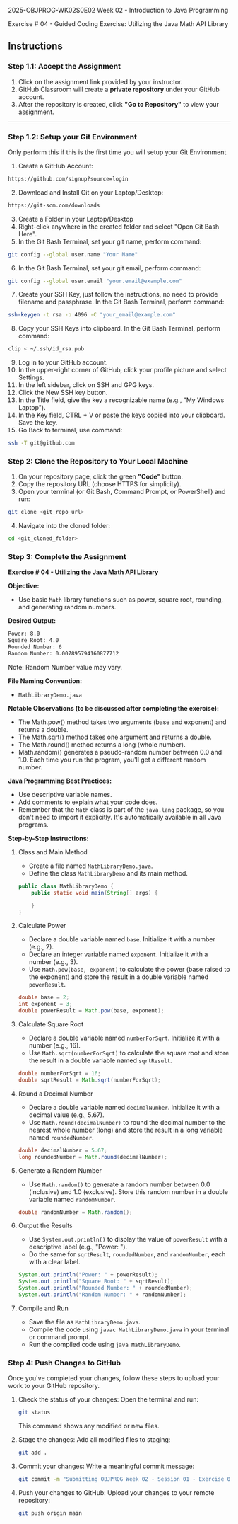 2025-OBJPROG-WK02S0E02
Week 02 - Introduction to Java Programming

Exercise # 04 - Guided Coding Exercise: Utilizing the Java Math API Library

## **Instructions**

### **Step 1.1: Accept the Assignment**

   1. Click on the assignment link provided by your instructor.
   2. GitHub Classroom will create a **private repository** under your GitHub account.
   3. After the repository is created, click **"Go to Repository"** to view your assignment.

---

### **Step 1.2: Setup your Git Environment**
Only perform this if this is the first time you will setup your Git Environment

   1. Create a GitHub Account:
   ```bash
   https://github.com/signup?source=login
   ```
      
   2. Download and Install Git on your Laptop/Desktop:
   ```bash
   https://git-scm.com/downloads
   ```
   
   3. Create a Folder in your Laptop/Desktop
   4. Right-click anywhere in the created folder and select "Open Git Bash Here".
   5. In the Git Bash Terminal, set your git name, perform command:
   ```bash
   git config --global user.name "Your Name"
   ```
   
   6. In the Git Bash Terminal, set your git email, perform command:
   ```bash
   git config --global user.email "your.email@example.com"
   ```
   
   7. Create your SSH Key, just follow the instructions, no need to provide filename and passphrase. In the Git Bash Terminal, perform command:
   ```bash
   ssh-keygen -t rsa -b 4096 -C "your_email@example.com"
   ```
   
   8. Copy your SSH Keys into clipboard. In the Git Bash Terminal, perform command:
   ```bash
   clip < ~/.ssh/id_rsa.pub
   ```
   
   9. Log in to your GitHub account.
   10. In the upper-right corner of GitHub, click your profile picture and select Settings.
   11. In the left sidebar, click on SSH and GPG keys.
   12. Click the New SSH key button.
   13. In the Title field, give the key a recognizable name (e.g., "My Windows Laptop").
   14. In the Key field, CTRL + V or paste the keys copied into your clipboard. Save the key.
   15. Go Back to terminal, use command:
   ```bash
   ssh -T git@github.com
   ```

### **Step 2: Clone the Repository to Your Local Machine**

   1. On your repository page, click the green **"Code"** button.
   2. Copy the repository URL (choose HTTPS for simplicity).
   3. Open your terminal (or Git Bash, Command Prompt, or PowerShell) and run:
   
   ```bash
   git clone <git_repo_url>
   ```
   
   4. Navigate into the cloned folder:
   
   ```bash
   cd <git_cloned_folder>
   ```

### **Step 3: Complete the Assignment**

**Exercise # 04 - Utilizing the Java Math API Library**

   **Objective:**
   - Use basic `Math` library functions such as power, square root, rounding, and generating random numbers.

   **Desired Output:**
   ```txt
   Power: 8.0
   Square Root: 4.0
   Rounded Number: 6
   Random Number: 0.007895794160877712
   ```
   Note: Random Number value may vary.

   **File Naming Convention:**
   - `MathLibraryDemo.java`

   **Notable Observations (to be discussed after completing the exercise):**
   - The Math.pow() method takes two arguments (base and exponent) and returns a double.
   - The Math.sqrt() method takes one argument and returns a double.
   - The Math.round() method returns a long (whole number).
   - Math.random() generates a pseudo-random number between 0.0 and 1.0. Each time you run the program, you'll get a different random number.

   **Java Programming Best Practices:**
   - Use descriptive variable names.
   - Add comments to explain what your code does.
   - Remember that the `Math` class is part of the `java.lang` package, so you don't need to import it explicitly. It's automatically available in all Java programs.
      
   **Step-by-Step Instructions:**

   1. Class and Main Method
      - Create a file named `MathLibraryDemo.java`.
      - Define the class `MathLibraryDemo` and its main method.
      ```Java
      public class MathLibraryDemo {
          public static void main(String[] args) {
      
          }
      }
      ```
      
   2. Calculate Power
      - Declare a double variable named `base`. Initialize it with a number (e.g., 2).
      - Declare an integer variable named `exponent`. Initialize it with a number (e.g., 3).
      - Use `Math.pow(base, exponent)` to calculate the power (base raised to the exponent) and store the result in a double variable named `powerResult`.
      ```Java
      double base = 2;
      int exponent = 3;
      double powerResult = Math.pow(base, exponent);
      ```
            
   3. Calculate Square Root
      - Declare a double variable named `numberForSqrt`. Initialize it with a number (e.g., 16).
      - Use `Math.sqrt(numberForSqrt)` to calculate the square root and store the result in a double variable named `sqrtResult`.
      ```Java
      double numberForSqrt = 16;
      double sqrtResult = Math.sqrt(numberForSqrt);
      ```

   4. Round a Decimal Number
      - Declare a double variable named `decimalNumber`. Initialize it with a decimal value (e.g., 5.67).
      - Use `Math.round(decimalNumber)` to round the decimal number to the nearest whole number (long) and store the result in a long variable named `roundedNumber`.
      ```Java
      double decimalNumber = 5.67;
      long roundedNumber = Math.round(decimalNumber);
      ```

   5. Generate a Random Number
      - Use `Math.random()` to generate a random number between 0.0 (inclusive) and 1.0 (exclusive). Store this random number in a double variable named `randomNumber`.
      ```Java
      double randomNumber = Math.random();
      ```

   6. Output the Results
      - Use `System.out.println()` to display the value of `powerResult` with a descriptive label (e.g., "Power: ").
      - Do the same for `sqrtResult`, `roundedNumber`, and `randomNumber`, each with a clear label.
      ```Java
      System.out.println("Power: " + powerResult);
      System.out.println("Square Root: " + sqrtResult);
      System.out.println("Rounded Number: " + roundedNumber);
      System.out.println("Random Number: " + randomNumber);
      ```

   7. Compile and Run
       - Save the file as `MathLibraryDemo.java`.
       - Compile the code using `javac MathLibraryDemo.java` in your terminal or command prompt.
       - Run the compiled code using `java MathLibraryDemo`.

### **Step 4: Push Changes to GitHub**
Once you've completed your changes, follow these steps to upload your work to your GitHub repository.

1. Check the status of your changes:
   Open the terminal and run:
   
   ```bash
   git status
   ```
   This command shows any modified or new files.
   
2. Stage the changes:
   Add all modified files to staging:
   
   ```bash
   git add .
   ```
   
3. Commit your changes:
   Write a meaningful commit message:
   
   ```bash
   git commit -m "Submitting OBJPROG Week 02 - Session 01 - Exercise 04"
   ```
   
4. Push your changes to GitHub:
   Upload your changes to your remote repository:
   
   ```bash
   git push origin main
   ```
